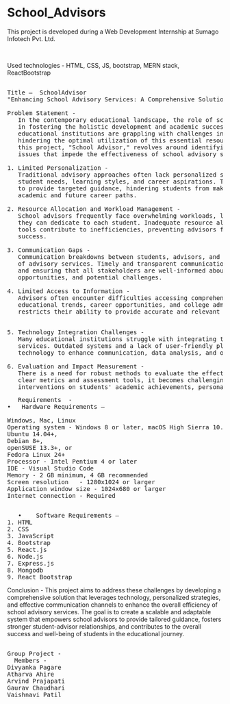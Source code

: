# School_Advisors
<p>This project is developed during a Web Development Internship at Sumago Infotech Pvt. Ltd.</p><br>
<p>Used technologies - HTML, CSS, JS, bootstrap, MERN stack, ReactBootstrap</p>

<pre>

Title –  SchoolAdvisor 
"Enhancing School Advisory Services: A Comprehensive Solution for Improved Student Guidance" 

Problem Statement -
   In the contemporary educational landscape, the role of school advisors is pivotal 
   in fostering the holistic development and academic success of students. However, many 
   educational institutions are grappling with challenges in their advisory services, 
   hindering the optimal utilization of this essential resource. The problem statement for 
   this project, "School Advisor," revolves around identifying and addressing the key 
   issues that impede the effectiveness of school advisory services.

1. Limited Personalization -
   Traditional advisory approaches often lack personalized strategies tailored to individual 
   student needs, learning styles, and career aspirations. This hampers the advisor's ability 
   to provide targeted guidance, hindering students from making informed decisions about their 
   academic and future career paths.

2. Resource Allocation and Workload Management -
   School advisors frequently face overwhelming workloads, limiting the time and attention 
   they can dedicate to each student. Inadequate resource allocation and a lack of streamlined 
   tools contribute to inefficiencies, preventing advisors from maximizing their impact on student 
   success.

3. Communication Gaps -
   Communication breakdowns between students, advisors, and parents can hinder the effectiveness 
   of advisory services. Timely and transparent communication is essential for building trust 
   and ensuring that all stakeholders are well-informed about academic progress, extracurricular 
   opportunities, and potential challenges.

4. Limited Access to Information -
   Advisors often encounter difficulties accessing comprehensive and up-to-date information about 
   educational trends, career opportunities, and college admission requirements. This limitation 
   restricts their ability to provide accurate and relevant guidance to students.


5. Technology Integration Challenges -
   Many educational institutions struggle with integrating technology seamlessly into advisory 
   services. Outdated systems and a lack of user-friendly platforms impede the efficient use of 
   technology to enhance communication, data analysis, and overall advisory processes.

6. Evaluation and Impact Measurement -
   There is a need for robust methods to evaluate the effectiveness of advisory services. Without 
   clear metrics and assessment tools, it becomes challenging to measure the impact of advisory 
   interventions on students' academic achievements, personal growth, and post-graduation success.
</pre>
<pre>
   Requirements  -
•	Hardware Requirements –

Windows, Mac, Linux
Operating system - Windows 8 or later, macOS High Sierra 10.13 or later	64-bit
Ubuntu 14.04+,
Debian 8+,
openSUSE 13.3+, or
Fedora Linux 24+
Processor - Intel Pentium 4 or later
IDE - Visual Studio Code		
Memory - 2 GB minimum, 4 GB recommended
Screen resolution	- 1280x1024 or larger
Application window size - 1024x680 or larger
Internet connection - Required

</pre>
<pre>
   •	Software Requirements –
1. HTML
2. CSS
3. JavaScript
4. Bootstrap
5. React.js
6. Node.js
7. Express.js
8. Mongodb
9. React Bootstrap
</pre>

   
Conclusion -
This project aims to address these challenges by developing a comprehensive solution that leverages technology, personalized strategies, and effective communication channels to enhance the overall efficiency of school advisory services. The goal is to create a scalable and adaptable system that empowers school advisors to provide tailored guidance, fosters stronger student-advisor relationships, and contributes to the overall success and well-being of students in the educational journey.

<pre>  
Group Project - 
  Members - 
Divyanka Pagare  
Atharva Ahire 
Arvind Prajapati 
Gaurav Chaudhari 
Vaishnavi Patil </pre>


